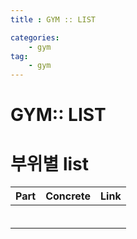 ```yaml
---
title : GYM :: LIST

categories:
    - gym
tag:
    - gym
---
```

# GYM:: LIST

# 부위별 list


|Part   |Concrete   |Link   |
|---|---|---|
|   |   |   |
|   |   |   |
|   |   |   |
|   |   |   |
|   |   |   |
|   |   |   |
